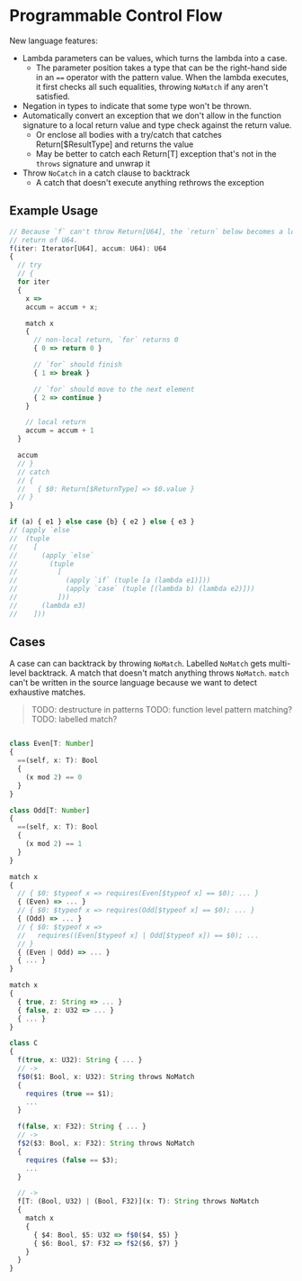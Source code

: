 # Programmable Control Flow

New language features:

* Lambda parameters can be values, which turns the lambda into a case.
  * The parameter position takes a type that can be the right-hand side in an `==` operator with the pattern value. When the lambda executes, it first checks all such equalities, throwing `NoMatch` if any aren't satisfied.
* Negation in types to indicate that some type won't be thrown.
* Automatically convert an exception that we don't allow in the function signature to a local return value and type check against the return value.
  * Or enclose all bodies with a try/catch that catches Return[$ResultType] and returns the value
  * May be better to catch each Return[T] exception that's not in the `throws` signature and unwrap it
* Throw `NoCatch` in a catch clause to backtrack
  * A catch that doesn't execute anything rethrows the exception

## Example Usage

```ts
// Because `f` can't throw Return[U64], the `return` below becomes a local
// return of U64.
f(iter: Iterator[U64], accum: U64): U64
{
  // try
  // {
  for iter
  {
    x =>
    accum = accum + x;

    match x
    {
      // non-local return, `for` returns 0
      { 0 => return 0 }

      // `for` should finish
      { 1 => break }

      // `for` should move to the next element
      { 2 => continue }
    }

    // local return
    accum = accum + 1
  }

  accum
  // }
  // catch
  // {
  //   { $0: Return[$ReturnType] => $0.value }
  // }
}

if (a) { e1 } else case {b} { e2 } else { e3 }
// (apply `else`
//  (tuple
//    [
//      (apply `else`
//        (tuple
//          [
//            (apply `if` (tuple [a (lambda e1)]))
//            (apply `case` (tuple [(lambda b) (lambda e2)]))
//          ]))
//      (lambda e3)
//    ]))

```

## Cases

A case can can backtrack by throwing `NoMatch`.
Labelled `NoMatch` gets multi-level backtrack.
A match that doesn't match anything throws `NoMatch`.
`match` can't be written in the source language because we want to detect exhaustive matches.

> TODO: destructure in patterns
> TODO: function level pattern matching?
> TODO: labelled match?

```ts

class Even[T: Number]
{
  ==(self, x: T): Bool
  {
    (x mod 2) == 0
  }
}

class Odd[T: Number]
{
  ==(self, x: T): Bool
  {
    (x mod 2) == 1
  }
}

match x
{
  // { $0: $typeof x => requires(Even[$typeof x] == $0); ... }
  { (Even) => ... }
  // { $0: $typeof x => requires(Odd[$typeof x] == $0); ... }
  { (Odd) => ... }
  // { $0: $typeof x =>
  //   requires((Even[$typeof x] | Odd[$typeof x]) == $0); ...
  // }
  { (Even | Odd) => ... }
  { ... }
}

match x
{
  { true, z: String => ... }
  { false, z: U32 => ... }
  { ... }
}

class C
{
  f(true, x: U32): String { ... }
  // ->
  f$0($1: Bool, x: U32): String throws NoMatch
  {
    requires (true == $1);
    ...
  }

  f(false, x: F32): String { ... }
  // ->
  f$2($3: Bool, x: F32): String throws NoMatch
  {
    requires (false == $3);
    ...
  }

  // ->
  f[T: (Bool, U32) | (Bool, F32)](x: T): String throws NoMatch
  {
    match x
    {
      { $4: Bool, $5: U32 => f$0($4, $5) }
      { $6: Bool, $7: F32 => f$2($6, $7) }
    }
  }
}

```
